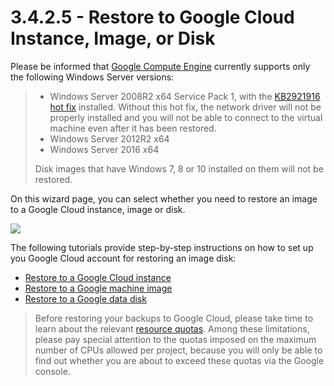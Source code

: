 # 3.4.2.5 - Restore to Google Cloud Instance, Image, or Disk

Please be informed that [Google Compute Engine](https://cloud.google.com/compute/docs/instances/windows/) currently supports only the following Windows Server versions:

> * Windows Server 2008R2 x64 Service Pack 1, with the [KB2921916 hot fix](https://support.microsoft.com/en-us/help/2921916/the-untrusted-publisher-dialog-box-appears-when-you-install-a-driver-i) installed. Without this hot fix, the network driver will not be properly installed and you will not be able to connect to the virtual machine even after it has been restored.
> * Windows Server 2012R2 x64
> * Windows Server 2016 x64
>
> Disk images that have Windows 7, 8 or 10 installed on them will not be restored.

On this wizard page, you can select whether you need to restore an image to a Google Cloud instance, image or disk.

![](https://github.com/robertzakiev/gitbook/tree/703d9f96af3546d5a85e17cd24df8e3834d130e4/assets/restore-google-select.png)

The following tutorials provide step-by-step instructions on how to set up you Google Cloud account for restoring an image disk:

* [Restore to a Google Cloud instance](3.4.2.5.1-restore-to-a-google-cloud-instance.md)
* [Restore to a Google machine image](3.4.2.5.2-restore-to-a-google-machine-image.md)
* [Restore to a Google data disk](3.4.2.5.3-restore-to-a-google-data-disk.md)

> Before restoring your backups to Google Cloud, please take time to learn about the relevant [resource quotas](https://cloud.google.com/compute/quotas). Among these limitations, please pay special attention to the quotas imposed on the maximum number of CPUs allowed per project, because you will only be able to find out whether you are about to exceed these quotas via the Google console.

